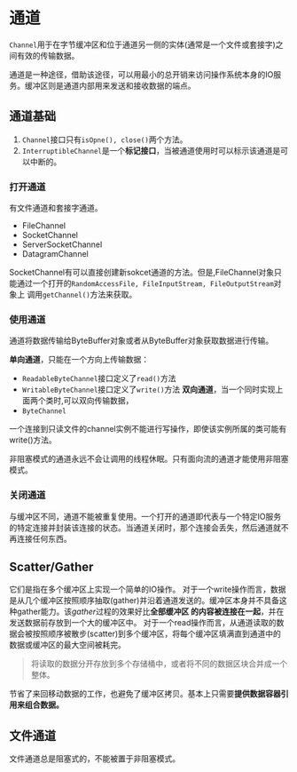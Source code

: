 # 通道

`Channel`用于在字节缓冲区和位于通道另一侧的实体(通常是一个文件或套接字)之间有效的传输数据。

通道是一种途径，借助该途径，可以用最小的总开销来访问操作系统本身的IO服务。缓冲区则是通道内部用来发送和接收数据的端点。

## 通道基础

1. `Channel`接口只有`isOpne(), close()`两个方法。
2. `InterruptibleChannel`是一个**标记接口**，当被通道使用时可以标示该通道是可以中断的。

### 打开通道

有文件通道和套接字通道。
* FileChannel
* SocketChannel
* ServerSocketChannel
* DatagramChannel

SocketChannel有可以直接创建新sokcet通道的方法。但是,FileChannel对象只能通过一个打开的`RandomAccessFile, FileInputStream, FileOutputStream`对象上
调用`getChannel()`方法来获取。

### 使用通道

通道将数据传输给ByteBuffer对象或者从ByteBuffer对象获取数据进行传输。

**单向通道**，只能在一个方向上传输数据：
* `ReadableByteChannel`接口定义了`read()`方法
* `WritableByteChannel`接口定义了`write()`方法
**双向通道**，当一个同时实现上面两个类时,可以双向传输数据，
* `ByteChannel`

一个连接到只读文件的channel实例不能进行写操作，即使该实例所属的类可能有write()方法。

非阻塞模式的通道永远不会让调用的线程休眠。只有面向流的通道才能使用非阻塞模式。

### 关闭通道

与缓冲区不同，通道不能被重复使用。一个打开的通道即代表与一个特定IO服务的特定连接并封装该连接的状态。当通道关闭时，那个连接会丢失，然后通道就不再连接任何东西。

## Scatter/Gather

它们是指在多个缓冲区上实现一个简单的IO操作。
对于一个write操作而言，数据是从几个缓冲区按照顺序抽取(gather)并沿着通道发送的。缓冲区本身并不具备这种gather能力。该*gather*过程的效果好比**全部缓冲区
的内容被连接在一起**，并在发送数据前存放到一个大的缓冲区中。
对于一个read操作而言，从通道读取的数据会被按照顺序被散步(scatter)到多个缓冲区，将每个缓冲区填满直到通道中的数据或缓冲区的最大空间被耗完。

> 将读取的数据分开存放到多个存储桶中，或者将不同的数据区块合并成一个整体。

节省了来回移动数据的工作，也避免了缓冲区拷贝。基本上只需要**提供数据容器引用来组合数据。**

## 文件通道

文件通道总是阻塞式的，不能被置于非阻塞模式。